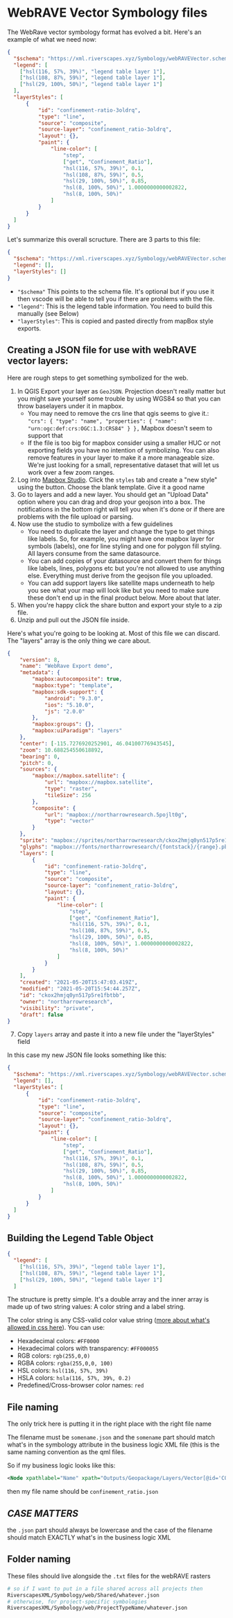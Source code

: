# WebRAVE Vector Symbology files

The WebRave vector symbology format has evolved a bit. Here's an example of what we need now:

``` json
{
  "$schema": "https://xml.riverscapes.xyz/Symbology/webRAVEVector.schema.json",
  "legend": [
    ["hsl(116, 57%, 39%)", "legend table layer 1"],
    ["hsl(108, 87%, 59%)", "legend table layer 1"],
    ["hsl(29, 100%, 50%)", "legend table layer 1"]
  ],
  "layerStyles": [
      {
          "id": "confinement-ratio-3oldrq",
          "type": "line",
          "source": "composite",
          "source-layer": "confinement_ratio-3oldrq",
          "layout": {},
          "paint": {
              "line-color": [
                  "step",
                  ["get", "Confinement_Ratio"],
                  "hsl(116, 57%, 39%)", 0.1,
                  "hsl(108, 87%, 59%)", 0.5,
                  "hsl(29, 100%, 50%)", 0.85,
                  "hsl(8, 100%, 50%)", 1.0000000000002822,
                  "hsl(8, 100%, 50%)"
              ]
          }
      }
  ]
}
```

Let's summarize this overall scructure. There are 3 parts to this file:

``` JSON
{
  "$schema": "https://xml.riverscapes.xyz/Symbology/webRAVEVector.schema.json",
  "legend": [],
  "layerStyles": []
}
```

* `"$schema"` This points to the schema file. It's optional but if you use it then vscode will be able to tell you if there are problems with the file.
* `"legend"`: This is the legend table information. You need to build this manually (see Below)
* `"layerStyles"`: This is copied and pasted directly from mapBox style exports.


## Creating a JSON file for use with webRAVE vector layers:

Here are rough steps to get something symbolized for the web.

1. In QGIS Export your layer as `GeoJSON`. Projection doesn't really matter but you might save yourself some trouble by using WGS84 so that you can throw baselayers under it in mapbox.
   * You may need to remove the crs line that qgis seems to give it.: `"crs": { "type": "name", "properties": { "name": "urn:ogc:def:crs:OGC:1.3:CRS84" } },` Mapbox doesn't seem to support that
   * If the file is too big for mapbox consider using a smaller HUC or not exporting fields you have no intention of symbolizing. You can also remove features in your layer to make it a more manageable size. We're just looking for a small, representative dataset that will let us work over a few zoom ranges.
2. Log into [Mapbox Studio](https://studio.mapbox.com/). Click the `styles` tab and create a "new style" using the button. Choose the blank template. Give it a good name
3. Go to layers and add a new layer. You should get an "Upload Data" option where you can drag and drop your geojson into a box. The notifications in the bottom right will tell you when it's done or if there are problems with the file upload or parsing.
4. Now use the studio to symbolize with a few guidelines
   * You need to duplicate the layer and change the type to get things like labels. So, for example, you might have one mapbox layer for symbols (labels), one for line styling and one for polygon fill styling. All layers consume from the same datasource.
   * You can add copies of your datasource and convert them for things like labels, lines, polygons etc but you're not allowed to use anything else. Everything must derive from the geojson file you uploaded.
   * You can add support layers like satellite maps underneath to help you see what your map will look like but you need to make sure these don't end up in the final product below. More about that later.
5. When you're happy click the share button and export your style to a zip file.
6. Unzip and pull out the JSON file inside.

Here's what you're going to be looking at. Most of this file we can discard. The "layers" array is the only thing we care about.

```json
{
    "version": 8,
    "name": "WebRave Export demo",
    "metadata": {
        "mapbox:autocomposite": true,
        "mapbox:type": "template",
        "mapbox:sdk-support": {
            "android": "9.3.0",
            "ios": "5.10.0",
            "js": "2.0.0"
        },
        "mapbox:groups": {},
        "mapbox:uiParadigm": "layers"
    },
    "center": [-115.7276920252901, 46.04100776943545],
    "zoom": 10.688254550618892,
    "bearing": 0,
    "pitch": 0,
    "sources": {
        "mapbox://mapbox.satellite": {
            "url": "mapbox://mapbox.satellite",
            "type": "raster",
            "tileSize": 256
        },
        "composite": {
            "url": "mapbox://northarrowresearch.5pojlt0g",
            "type": "vector"
        }
    },
    "sprite": "mapbox://sprites/northarrowresearch/ckox2hmjq0yn517p5re1fbtbb/ck2u8j60r58fu0sgyxrigm3cu",
    "glyphs": "mapbox://fonts/northarrowresearch/{fontstack}/{range}.pbf",
    "layers": [
        {
            "id": "confinement-ratio-3oldrq",
            "type": "line",
            "source": "composite",
            "source-layer": "confinement_ratio-3oldrq",
            "layout": {},
            "paint": {
                "line-color": [
                    "step",
                    ["get", "Confinement_Ratio"],
                    "hsl(116, 57%, 39%)", 0.1,
                    "hsl(108, 87%, 59%)", 0.5,
                    "hsl(29, 100%, 50%)", 0.85,
                    "hsl(8, 100%, 50%)", 1.0000000000002822,
                    "hsl(8, 100%, 50%)"
                ]
            }
        }
    ],
    "created": "2021-05-20T15:47:03.419Z",
    "modified": "2021-05-20T15:54:44.257Z",
    "id": "ckox2hmjq0yn517p5re1fbtbb",
    "owner": "northarrowresearch",
    "visibility": "private",
    "draft": false
}
```


7. Copy `layers` array and paste it into a new file under the "layerStyles" field

In this case my new JSON file looks something like this:

```json
{
  "$schema": "https://xml.riverscapes.xyz/Symbology/webRAVEVector.schema.json",
  "legend": [],
  "layerStyles": [
      {
          "id": "confinement-ratio-3oldrq",
          "type": "line",
          "source": "composite",
          "source-layer": "confinement_ratio-3oldrq",
          "layout": {},
          "paint": {
              "line-color": [
                  "step",
                  ["get", "Confinement_Ratio"],
                  "hsl(116, 57%, 39%)", 0.1,
                  "hsl(108, 87%, 59%)", 0.5,
                  "hsl(29, 100%, 50%)", 0.85,
                  "hsl(8, 100%, 50%)", 1.0000000000002822,
                  "hsl(8, 100%, 50%)"
              ]
          }
      }
  ]
}
```

## Building the Legend Table Object

``` json
{
  "legend": [
    ["hsl(116, 57%, 39%)", "legend table layer 1"],
    ["hsl(108, 87%, 59%)", "legend table layer 1"],
    ["hsl(29, 100%, 50%)", "legend table layer 1"]
  ]
```

The structure is pretty simple. It's a double array and the inner array is made up of two string values: A color string and a label string.

The color string is any CSS-valid color value string ([more about what's allowed in css here](https://www.w3schools.com/cssref/css_colors_legal.asp)). You can use:

* Hexadecimal colors: `#FF0000`
* Hexadecimal colors with transparency: `#FF000055`
* RGB colors: `rgb(255,0,0)`
* RGBA colors: `rgba(255,0,0, 100)`
* HSL colors: `hsl(116, 57%, 39%)`
* HSLA colors: `hsla(116, 57%, 39%, 0.2)`
* Predefined/Cross-browser color names: `red`

## File naming

The only trick here is putting it in the right place with the right file name

The filename must be `somename.json` and the `somename` part should match what's in the symbology attribute in the business logic XML file (this is the same naming convention as the qml files. 

So if my business logic looks like this:

``` xml
<Node xpathlabel="Name" xpath="Outputs/Geopackage/Layers/Vector[@id='CONFINEMENT_RATIO']" type="line" id="confinement_ratio" symbology="confinement_ratio" />
```

then my file name should be `confinement_ratio.json`

## **_CASE MATTERS_**

the `.json` part should always be lowercase and the case of the filename should match EXACTLY what's in the business logic XML


## Folder naming

These files should live alongside the `.txt` files for the webRAVE rasters

``` bash
# so if I want to put in a file shared across all projects then
RiverscapesXML/Symbology/web/Shared/whatever.json
# otherwise, for project-specific symbologies
RiverscapesXML/Symbology/web/ProjectTypeName/whatever.json
```

